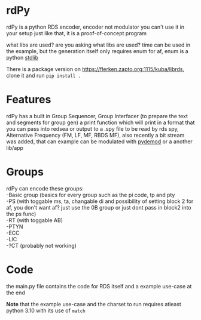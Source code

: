 # rdPy
rdPy is a python RDS encoder, encoder not modulator you can't use it in your setup just like that, it is a proof-of-concept program

what libs are used? are you asking what libs are used? time can be used in the example, but the generation itself only requires enum for af, enum is a python [stdlib](https://docs.python.org/3/library/enum.html)

There is a package version on https://flerken.zapto.org:1115/kuba/librds, clone it and run `pip install .`
# Features
rdPy has a built in Group Sequencer, Group Interfacer (to prepare the text and segments for group gen) a print function which will print in a format that you can pass into redsea or output to a .spy file to be read by rds spy, Alternative Frequency (FM, LF, MF, RBDS MF), also recently a bit stream was added, that can example can be modulated with [pydemod](https://github.com/ChristopheJacquet/Pydemod) or a another lib/app
# Groups
rdPy can encode these groups:<br>
  -Basic group (basics for every group such as the pi code, tp and pty<br>
  -PS (with toggable ms, ta, changable di and possibility of setting block 2 for af, you don't want af? just use the 0B group or just dont pass in block2 into the ps func)<br>
  -RT (with toggable AB)<br>
  -PTYN<br>
  -ECC<br>
  -LIC<br>
  -?CT (probably not working)<br>
# Code
the main.py file contains the code for RDS itself and a example use-case at the end


**Note** that the example use-case and the charset to run requires atleast python 3.10 with its use of `match`
